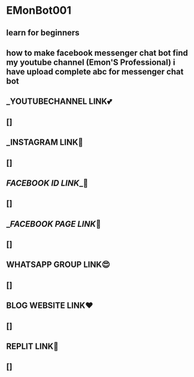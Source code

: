 # EMonBot001
## learn for beginners

## how to make facebook messenger chat bot find my youtube channel (Emon'S Professional) i have upload complete abc for messenger chat bot

## _____YOUTUBECHANNEL LINK____💕

## []

## _______INSTAGRAM LINK______🥰

## []

## _____FACEBOOK ID LINK______🍫

## []

## ______FACEBOOK PAGE LINK_____🥀

## []

## ____WHATSAPP GROUP LINK____😍

## []

## ______BLOG WEBSITE LINK______❤️

## []

## ______REPLIT LINK______🤟

## []

